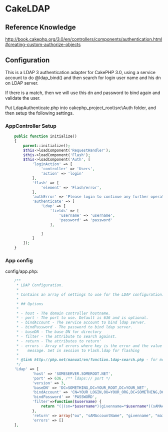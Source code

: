 # CakeLDAP
## Reference Knowledge

http://book.cakephp.org/3.0/en/controllers/components/authentication.html#creating-custom-authorize-objects

## Configuration

This is a LDAP 3 authentication adapter for CakePHP 3.0, using a service account to do @ldap_bind() and then search for login user name and his dn on LDAP server. 

If there is a match, then we will use this dn and password to bind again and validate the user.

Put LdapAuthenticate.php into cakephp_project_root\src\Auth folder, and then setup the following settings.

### AppController Setup

```php
    public function initialize()
    {
        parent::initialize();
        $this->loadComponent('RequestHandler');
        $this->loadComponent('Flash');
        $this->loadComponent('Auth', [
            'loginAction' => [
                'controller' => 'Users',
                'action' => 'login'
            ],
            'flash' => [
    			'element' => 'Flash/error',
    		],
            'authError' => 'Please login to continue any further operations.',
            'authenticate' => [
                'Ldap' => [
					'fields' => [
						'username' => 'username',
						'password' => 'password'
					],

            	]
        	]
        ]);
    }
```

### App config

config/app.php:
```php
    /**
     * LDAP Configuration.
     *
     * Contains an array of settings to use for the LDAP configuration.
     *
     * ## Options
     *
     * - host - The domain controller hostname. 
     * - port - The port to use. Default is 636 and is optional.
     * - bindAccount - The service account to bind ldap server.
     * - bindPassword - The password to bind ldap server.
     * - baseDN - The base DN for directory
     * - filter - The attribute to search against. 
     * - return - The attributes to return'
     * - errors - Array of errors where key is the error and the value is the error
     *    message. Set in session to Flash.ldap for flashing
     *
     * @link http://php.net/manual/en/function.ldap-search.php - for more info on ldap search
     */
	'Ldap' => [
			'host' => 'SOMESERVER.SOMEROOT.NET',
			'port' => 636, /** ldaps:// port */
			'version' => 3,
			'baseDN' => 'DC=SOMETHING,DC=YOUR_ROOT,DC=YOUR_NET',
			'bindAccount' => 'CN=YOUR_LOGIN,OU=YOUR_ORG,DC=SOMETHING,DC=YOUR_ROOT,DC=YOUR_NET',
			'bindPassword' => 'PASSWORD',
            'filter'=>function($username) {
				return "(|(sn=*$username*)(givenname=*$username*)(sAMAccountName=*$username*)(displayname=*$username*))";
            },
            'return' => array("ou", "sAMAccountName", "givenname", "mail", "dn"),
			'errors' => []
	],
```
